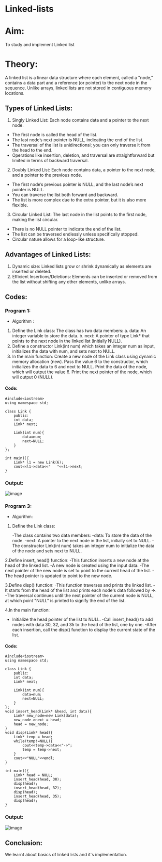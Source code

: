# Linked-lists
# Aim:
To study and implement Linked list 
# Theory:
A linked list is a linear data structure where each element, called a "node," contains a data part and a reference (or pointer) to the next node in the sequence. Unlike arrays, linked lists are not stored in contiguous memory locations.

## Types of Linked Lists:

1. Singly Linked List: Each node contains data and a pointer to the next node.
* The first node is called the head of the list.
* The last node’s next pointer is NULL, indicating the end of the list.
* The traversal of the list is unidirectional; you can only traverse it from the head to the end.
* Operations like insertion, deletion, and traversal are straightforward but limited in terms of backward traversal.
2. Doubly Linked List: Each node contains data, a pointer to the next node, and a pointer to the previous node.
* The first node’s previous pointer is NULL, and the last node’s next pointer is NULL.
* You can traverse the list both forward and backward.
* The list is more complex due to the extra pointer, but it is also more flexible.
3. Circular Linked List: The last node in the list points to the first node, making the list circular.
* There is no NULL pointer to indicate the end of the list.
* The list can be traversed endlessly unless specifically stopped.
* Circular nature allows for a loop-like structure.

## Advantages of Linked Lists:

1. Dynamic size: Linked lists grow or shrink dynamically as elements are inserted or deleted.
2. Efficient Insertions/Deletions: Elements can be inserted or removed from the list without shifting any other elements, unlike arrays.

## Codes: 

### Program 1:
* Algorithm :
1. Define the Link class:
   The class has two data members:
      a. data: An integer variable to store the data.
      b. next: A pointer of type Link* that points to the next node in the linked list (initially NULL).
2. Define a constructor Link(int num) which takes an integer num as input, initializes the data with num, and sets next to NULL.
3. In the main function:
   Create a new node of the Link class using dynamic memory allocation (new).
   Pass the value 6 to the constructor, which initializes the data to 6 and next to NULL.
   Print the data of the node, which will output the value 6.
   Print the next pointer of the node, which will output 0 (NULL).

#### Code:
```
#include<iostream>
using namespace std;

class Link {
    public:
    int data;
    Link* next;

    Link(int num){
        data=num;
        next=NULL;
    }
};

int main(){
    Link* l1 = new Link(6);
    cout<<l1->data<<"   "<<l1->next;
}
```
### Output:
![image](https://github.com/user-attachments/assets/de2fefb2-d65d-4982-b4e9-def9d11779d5)

### Program 3:

* Algorithm:
1. Define the Link class:

   -The class contains two data members:
   -data: To store the data of the node.
   -next: A pointer to the next node in the list, initially set to NULL.
   -The constructor Link(int num) takes an integer num to initialize the data of the node and sets next to NULL.
   
2.Define insert_head() function:
   -This function inserts a new node at the head of the linked list.
   -A new node is created using the input data.
   -The next pointer of the new node is set to point to the current head of the list.
   -The head pointer is updated to point to the new node.

3.Define disp() function:
   -This function traverses and prints the linked list.
   -It starts from the head of the list and prints each node's data followed by ->.
   -The traversal continues until the next pointer of the current node is NULL, at which point "NULL" is printed to signify the end of the list.

4.In the main function:
   - Initialize the head pointer of the list to NULL.
   -Call insert_head() to add nodes with data 30, 32, and 35 to the head of the list, one by one.
   -After each insertion, call the disp() function to display the current state of the list.

#### Code:
```
#include<iostream>
using namespace std;

class Link {
    public:
    int data;
    Link* next;

    Link(int num){
        data=num;
        next=NULL;
    }
};
void insert_head(Link* &head, int data){
    Link* new_node=new Link(data);
    new_node->next = head;
    head = new_node;
}
void disp(Link* head){
    Link* temp = head;
    while(temp!=NULL){
        cout<<temp->data<<"->";
        temp = temp->next;
    }
    cout<<"NULL"<<endl;
}

int main(){
    Link* head = NULL;
    insert_head(head, 30);
    disp(head);
    insert_head(head, 32);
    disp(head);
    insert_head(head, 35);
    disp(head);
}
```
### Output:
![image](https://github.com/user-attachments/assets/b99640e9-6e9a-4eba-81ee-67299648e6da)



## Conclusion:
We learnt about basics of linked lists and it's implementation.
 

